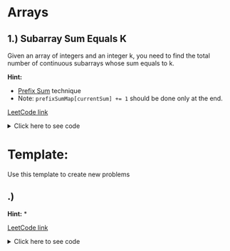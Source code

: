 # Arrays

## 1.)  Subarray Sum Equals K

Given an array of integers and an integer k, you need to find the total number of continuous subarrays whose sum equals to k.

**Hint:**
* [Prefix Sum](https://en.wikipedia.org/wiki/Prefix_sum) technique
* Note: `prefixSumMap[currentSum] += 1` should be done only at the end.

[LeetCode link](https://leetcode.com/problems/subarray-sum-equals-k/)

<details>
<summary>Click here to see code</summary>

```python
    def subarraySum(self, nums: List[int], k: int) -> int:
        if not nums:
            return 0
        
        prefixSumMap = defaultdict(int)
        count, currentSum = 0, 0
        
        for num in nums:
            currentSum += num
            
            # Case 1: Contiguous sum from the beginning
            if currentSum == k:
                count += 1
            
            # Case 2: Contiguous sum from the rest
            if currentSum - k in prefixSumMap:
                count += prefixSumMap[currentSum - k]

            # Add the current sum
            prefixSumMap[currentSum] += 1
            
        return count
```

</details>



# Template:

Use this template to create new problems

## .) 


**Hint:**
* 

[LeetCode link]()

<details>
<summary>Click here to see code</summary>

```python
```

</details>